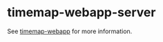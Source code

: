 # timemap-webapp-server

See [timemap-webapp](https://github.com/TRKuan/timemap-webapp) for more information.
